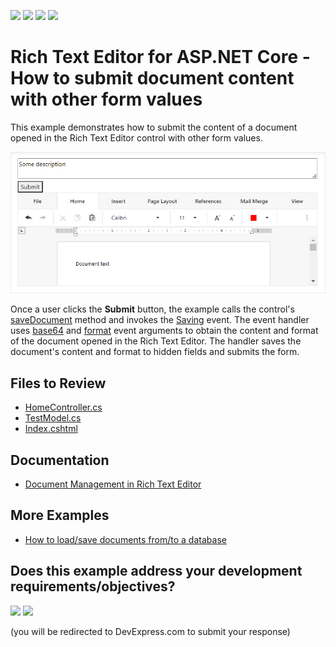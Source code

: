 <!-- default badges list -->
![](https://img.shields.io/endpoint?url=https://codecentral.devexpress.com/api/v1/VersionRange/281152544/23.1.3%2B)
[![](https://img.shields.io/badge/Open_in_DevExpress_Support_Center-FF7200?style=flat-square&logo=DevExpress&logoColor=white)](https://supportcenter.devexpress.com/ticket/details/T915793)
[![](https://img.shields.io/badge/📖_How_to_use_DevExpress_Examples-e9f6fc?style=flat-square)](https://docs.devexpress.com/GeneralInformation/403183)
[![](https://img.shields.io/badge/💬_Leave_Feedback-feecdd?style=flat-square)](#does-this-example-address-your-development-requirementsobjectives)
<!-- default badges end -->
# Rich Text Editor for ASP.NET Core - How to submit document content with other form values

This example demonstrates how to submit the content of a document opened in the Rich Text Editor control with other form values.

![Submit Document Content](result.png)

Once a user clicks the **Submit** button, the example calls the control's [saveDocument](https://docs.devexpress.com/AspNetCore/js-DevExpress.RichEdit.RichEdit#js_devexpress_richedit_richedit_savedocument) method and invokes the [Saving](https://docs.devexpress.com/AspNetCore/DevExpress.AspNetCore.RichEdit.RichEditBuilder.OnSaving%28System.String%29) event. The event handler uses [base64](https://docs.devexpress.com/AspNetCore/js-DevExpress.RichEdit.SavingEventArgs#js_devexpress_richedit_savingeventargs_base64) and [format](https://docs.devexpress.com/AspNetCore/js-DevExpress.RichEdit.SavingEventArgs#js_devexpress_richedit_savingeventargs_format) event arguments to obtain the content and format of the document opened in the Rich Text Editor. The handler saves the document's content and format to hidden fields and submits the form.

## Files to Review

* [HomeController.cs](./CS/Controllers/HomeController.cs)
* [TestModel.cs](./CS/Models/TestModel.cs)
* [Index.cshtml](./CS/Views/Home/Index.cshtml)

## Documentation

* [Document Management in Rich Text Editor](https://docs.devexpress.com/AspNetCore/400972/rich-edit/document-management)

## More Examples

* [How to load/save documents from/to a database](https://github.com/DevExpress-Examples/asp-net-core-richedit-work-with-database)
<!-- feedback -->
## Does this example address your development requirements/objectives?

[<img src="https://www.devexpress.com/support/examples/i/yes-button.svg"/>](https://www.devexpress.com/support/examples/survey.xml?utm_source=github&utm_campaign=asp-net-core-richedit-submit-document-content&~~~was_helpful=yes) [<img src="https://www.devexpress.com/support/examples/i/no-button.svg"/>](https://www.devexpress.com/support/examples/survey.xml?utm_source=github&utm_campaign=asp-net-core-richedit-submit-document-content&~~~was_helpful=no)

(you will be redirected to DevExpress.com to submit your response)
<!-- feedback end -->
